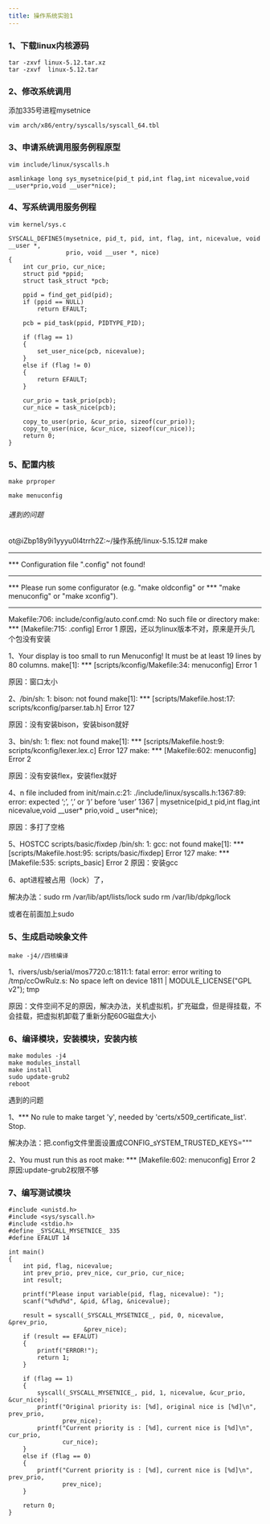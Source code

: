 ```yaml
---
title: 操作系统实验1
---
```


### 1、下载linux内核源码

```
tar -zxvf linux-5.12.tar.xz
tar -zxvf  linux-5.12.tar
```

### 2、修改系统调用

添加335号进程mysetnice

```
vim arch/x86/entry/syscalls/syscall_64.tbl
```

### 3、申请系统调用服务例程原型

```
vim include/linux/syscalls.h
```

```
asmlinkage long sys_mysetnice(pid_t pid,int flag,int nicevalue,void __user*prio,void __user*nice);
```

### 4、写系统调用服务例程

```
vim kernel/sys.c
```

```
SYSCALL_DEFINE5(mysetnice, pid_t, pid, int, flag, int, nicevalue, void __user *,
                prio, void __user *, nice)
{
    int cur_prio, cur_nice;
    struct pid *ppid;
    struct task_struct *pcb;

    ppid = find_get_pid(pid);
    if (ppid == NULL)
        return EFAULT;

    pcb = pid_task(ppid, PIDTYPE_PID);

    if (flag == 1)
    {
        set_user_nice(pcb, nicevalue);
    }
    else if (flag != 0)
    {
        return EFAULT;
    }

    cur_prio = task_prio(pcb);
    cur_nice = task_nice(pcb);

    copy_to_user(prio, &cur_prio, sizeof(cur_prio));
    copy_to_user(nice, &cur_nice, sizeof(cur_nice));
    return 0;
}
```

### 5、配置内核

```
make prproper  
```

````
make menuconfig
````

###### 遇到的问题

ot@iZbp18y9i1yyyu0l4trrh2Z:~/操作系统/linux-5.15.12# make
***
*** Configuration file ".config" not found!
***
*** Please run some configurator (e.g. "make oldconfig" or
*** "make menuconfig" or "make xconfig").
***
Makefile:706: include/config/auto.conf.cmd: No such file or directory
make: *** [Makefile:715: .config] Error 1  原因，还以为linux版本不对，原来是开头几个包没有安装

1、Your display is too small to run Menuconfig!
It must be at least 19 lines by 80 columns.
make[1]: *** [scripts/kconfig/Makefile:34: menuconfig] Error 1

原因：窗口太小

2、/bin/sh: 1: bison: not found
make[1]: *** [scripts/Makefile.host:17: scripts/kconfig/parser.tab.h] Error 127

原因：没有安装bison，安装bison就好

3、bin/sh: 1: flex: not found
make[1]: *** [scripts/Makefile.host:9: scripts/kconfig/lexer.lex.c] Error 127
make: *** [Makefile:602: menuconfig] Error 2

原因：没有安装flex，安装flex就好

4、n file included from init/main.c:21:
./include/linux/syscalls.h:1367:89: error: expected ‘;’, ‘,’ or ‘)’ before ‘user’
 1367 | mysetnice(pid_t pid,int flag,int nicevalue,void __user* prio,void _ user*nice);  

原因：多打了空格

5、HOSTCC  scripts/basic/fixdep
/bin/sh: 1: gcc: not found
make[1]: *** [scripts/Makefile.host:95: scripts/basic/fixdep] Error 127
make: *** [Makefile:535: scripts_basic] Error 2
原因：安装gcc

6、apt进程被占用（lock）了，

解决办法：sudo rm /var/lib/apt/lists/lock
			sudo rm /var/lib/dpkg/lock

或者在前面加上sudo

### 5、生成启动映象文件

```
make -j4//四核编译
```

1、rivers/usb/serial/mos7720.c:1811:1: fatal error: error writing to /tmp/ccOwRulz.s: No space left on device
 1811 | MODULE_LICENSE("GPL v2");
tmp

原因：文件空间不足的原因，解决办法，关机虚拟机，扩充磁盘，但是得挂载，不会挂载，把虚拟机卸载了重新分配60G磁盘大小



### 6、编译模块，安装模块，安装内核

```
make modules -j4
make modules_install
make install
sudo update-grub2
reboot
```

遇到的问题

1、*** No rule to make target 'y', needed by 'certs/x509_certificate_list'.  Stop.

解决办法：把.config文件里面设置成CONFIG_sYSTEM_TRUSTED_KEYS="""

2、You must run this as root
make: *** [Makefile:602: menuconfig] Error 2
原因:update-grub2权限不够

### 7、编写测试模块

```
#include <unistd.h>
#include <sys/syscall.h>
#include <stdio.h>
#define _SYSCALL_MYSETNICE_ 335
#define EFALUT 14

int main()
{
    int pid, flag, nicevalue;
    int prev_prio, prev_nice, cur_prio, cur_nice;
    int result;

    printf("Please input variable(pid, flag, nicevalue): ");
    scanf("%d%d%d", &pid, &flag, &nicevalue);

    result = syscall(_SYSCALL_MYSETNICE_, pid, 0, nicevalue, &prev_prio,
                     &prev_nice);
    if (result == EFALUT)
    {
        printf("ERROR!");
        return 1;
    }

    if (flag == 1)
    {
        syscall(_SYSCALL_MYSETNICE_, pid, 1, nicevalue, &cur_prio, &cur_nice);
        printf("Original priority is: [%d], original nice is [%d]\n", prev_prio,
               prev_nice);
        printf("Current priority is : [%d], current nice is [%d]\n", cur_prio,
               cur_nice);
    }
    else if (flag == 0)
    {
        printf("Current priority is : [%d], current nice is [%d]\n", prev_prio,
               prev_nice);
    }

    return 0;
}
```



